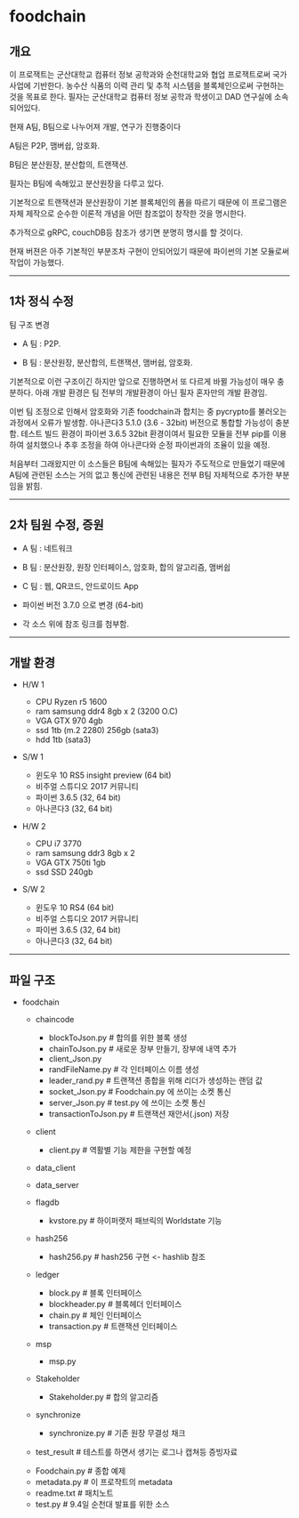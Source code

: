 # foodchain
## 개요
이 프로잭트는 군산대학교 컴퓨터 정보 공학과와 순천대학교와 협업 프로잭트로써 국가 사업에 기반한다.
농수산 식품의 이력 관리 및 추적 시스템을 블록체인으로써 구현하는 것을 목표로 한다.
필자는 군산대학교 컴퓨터 정보 공학과 학생이고 DAD 연구실에 소속되어있다.

현재 A팀, B팀으로 나누어져 개발, 연구가 진행중이다

A팀은 P2P, 맴버쉽, 암호화.

B팀은 분산원장, 분산합의, 트랜잭션.

필자는 B팀에 속해있고 분산원장을 다루고 있다.

기본적으로 트랜잭션과 분산원장이 기본 블록체인의 폼을 따르기 때문에
이 프로그램은 자체 제작으로 순수한 이론적 개념을 어떤 참조없이 창작한 것을 명시한다.

추가적으로 gRPC, couchDB등 참조가 생기면 분명히 명시를 할 것이다.

현재 버젼은 아주 기본적인 부분조차 구현이 안되어있기 때문에 파이썬의 기본 모듈로써 작업이 가능했다.

***
## 1차 정식 수정
팀 구조 변경

* A 팀 : P2P.

* B 팀 : 분산원장, 분산합의, 트랜잭션, 맴버쉽, 암호화.

기본적으로 이런 구조이긴 하지만 앞으로 진행하면서 또 다르게 바뀔 가능성이 매우 충분하다.
아래 개발 환경은 팀 전부의 개발환경이 아닌 필자 혼자만의 개발 환경임.

이번 팀 조정으로 인해서 암호화와 기존 foodchain과 합치는 중 pycrypto를 불러오는 과정에서 오류가 발생함.
아나콘다3 5.1.0 (3.6 - 32bit) 버전으로 통합할 가능성이 충분함.
테스트 빌드 환경이 파이썬 3.6.5 32bit 환경이여서 필요한 모듈을 전부 pip를 이용하여 설치했으나 추후 조정을 하여 아나콘다와 순정 파이썬과의 조율이 있을 예정.

처음부터 그래왔지만 이 소스들은 B팀에 속해있는 필자가 주도적으로 만들었기 때문에 A팀에 관련된 소스는 거의 없고 통신에 관련된 내용은 전부 B팀 자체적으로 추가한 부분임을 밝힘.

***
## 2차 팀원 수정, 증원

* A 팀 : 네트워크

* B 팀 : 분산원장, 원장 인터페이스, 암호화, 합의 알고리즘, 맴버쉽

* C 팀 : 웹, QR코드, 안드로이드 App

* 파이썬 버전 3.7.0 으로 변경 (64-bit)

* 각 소스 위에 참조 링크를 첨부함.

***
## 개발 환경
* H/W 1
	- CPU
		Ryzen r5 1600
	- ram
		samsung ddr4 8gb x 2 (3200 O.C)
	- VGA
		GTX 970 4gb
	- ssd
		1tb (m.2 2280)
		256gb (sata3)
	- hdd
		1tb (sata3)

* S/W 1
	- 윈도우 10 RS5 insight preview (64 bit)
	- 비주얼 스튜디오 2017 커뮤니티
	- 파이썬 3.6.5 (32, 64 bit)
	- 아나콘다3 (32, 64 bit)


	
* H/W 2
	- CPU
		i7 3770
	- ram
		samsung ddr3 8gb x 2
	- VGA
		GTX 750ti 1gb
	- ssd
		SSD 240gb

* S/W 2
	- 윈도우 10 RS4 (64 bit)
	- 비주얼 스튜디오 2017 커뮤니티
	- 파이썬 3.6.5 (32, 64 bit)
	- 아나콘다3 (32, 64 bit)


***
## 파일 구조
* foodchain
  * chaincode
    - blockToJson.py            # 합의를 위한 블록 생성
    - chainToJson.py            # 새로운 장부 만들기, 장부에 내역 추가
    - client_Json.py
    - randFileName.py           # 각 인터페이스 이름 생성
    - leader_rand.py            # 트랜잭션 종합을 위해 리더가 생성하는 랜덤 값
    - socket_Json.py			# Foodchain.py 에 쓰이는 소켓 통신
    - server_Json.py			# test.py 에 쓰이는 소켓 통신
    - transactionToJson.py      # 트랜잭션 재안서(.json) 저장

  * client
    - client.py					# 역활별 기능 제한을 구현할 예정
	
  * data_client

  * data_server
    
  * flagdb
    - kvstore.py                # 하이퍼랫저 패브릭의 Worldstate 기능

  * hash256
    - hash256.py                # hash256 구현 <- hashlib 참조

  * ledger
    - block.py                  # 블록 인터페이스
    - blockheader.py            # 블록헤더 인터페이스
    - chain.py                  # 체인 인터페이스
    - transaction.py            # 트랜잭션 인터페이스

  * msp
    - msp.py

  * Stakeholder
    - Stakeholder.py            # 합의 알고리즘

  * synchronize
    - synchronize.py            # 기존 원장 무결성 채크

  * test_result					# 테스트를 하면서 생기는 로그나 캡쳐등 증빙자료

  - Foodchain.py                # 종합 예제
  - metadata.py                 # 이 프로쟉트의 metadata
  - readme.txt                  # 패치노트
  - test.py						# 9.4일 순천대 발표를 위한 소스
  
